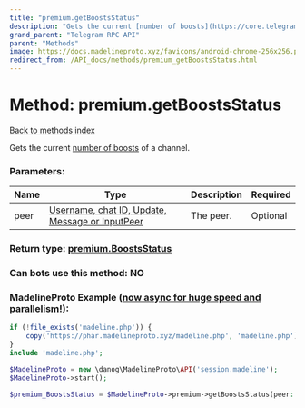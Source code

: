 ```yaml
---
title: "premium.getBoostsStatus"
description: "Gets the current [number of boosts](https://core.telegram.org/api/boost) of a channel."
grand_parent: "Telegram RPC API"
parent: "Methods"
image: https://docs.madelineproto.xyz/favicons/android-chrome-256x256.png
redirect_from: /API_docs/methods/premium_getBoostsStatus.html
---
```

# Method: premium.getBoostsStatus
[Back to methods index](index.html)



Gets the current [number of boosts](https://core.telegram.org/api/boost) of a channel.

### Parameters:

| Name     |    Type       | Description | Required |
|----------|---------------|-------------|----------|
|peer|[Username, chat ID, Update, Message or InputPeer](/API_docs/types/InputPeer.html) | The peer. | Optional|


### Return type: [premium.BoostsStatus](/API_docs/types/premium.BoostsStatus.html)

### Can bots use this method: **NO**


### MadelineProto Example ([now async for huge speed and parallelism!](https://docs.madelineproto.xyz/docs/ASYNC.html)):


```php
if (!file_exists('madeline.php')) {
    copy('https://phar.madelineproto.xyz/madeline.php', 'madeline.php');
}
include 'madeline.php';

$MadelineProto = new \danog\MadelineProto\API('session.madeline');
$MadelineProto->start();

$premium_BoostsStatus = $MadelineProto->premium->getBoostsStatus(peer: $InputPeer, );
```

